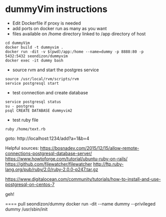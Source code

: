 # dummyVim instructions
- Edit Dockerfile if proxy is needed
- add ports on docker run as many as you want
- files available on /home directory linked to /app directory of host
```
cd dummyVim
docker build -t dummyvim .
docker run -dit -v $(pwd)/app:/home --name=dummy -p 8888:80 -p 5432:5432 seondizon/dummyvim
docker exec -it dummy bash
```
- source rvm and start the postgres service
```
source /usr/local/rvm/scripts/rvm
service postgresql start
```
- test connection and create database
```
service postgresql status
su - postgres
psql CREATE DATABASE dummyvim2
```
- test ruby file
```
ruby /home/text.rb
```
goto: http://localhost:1234/add?a=1&b=4


Helpful sources:
https://bosnadev.com/2015/12/15/allow-remote-connections-postgresql-database-server/
https://www.howtoforge.com/tutorial/ubuntu-ruby-on-rails/
https://github.com/filewatcher/filewatcher
http://ftp.ruby-lang.org/pub/ruby/2.0/ruby-2.0.0-p247.tar.gz

https://www.digitalocean.com/community/tutorials/how-to-install-and-use-postgresql-on-centos-7

geh!


==== 
pull seondizon/dummy
docker run -dit --name dummy --privileged dummy /usr/sbin/init


